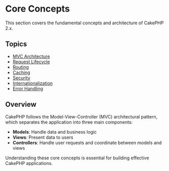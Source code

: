 # Core Concepts

This section covers the fundamental concepts and architecture of CakePHP 2.x.

## Topics

- [MVC Architecture](./mvc-architecture.md)
- [Request Lifecycle](./request-lifecycle.md)
- [Routing](./routing.md)
- [Caching](./caching.md)
- [Security](./security.md)
- [Internationalization](./internationalization.md)
- [Error Handling](./error-handling.md)

## Overview

CakePHP follows the Model-View-Controller (MVC) architectural pattern, which separates the application into three main components:

- **Models**: Handle data and business logic
- **Views**: Present data to users
- **Controllers**: Handle user requests and coordinate between models and views

Understanding these core concepts is essential for building effective CakePHP applications. 